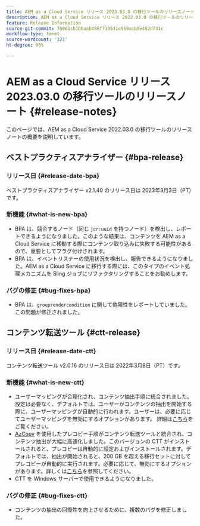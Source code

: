 ```yaml
---
title: AEM as a Cloud Service リリース 2023.03.0 の移行ツールのリリースノート
description: AEM as a Cloud Service リリース 2022.03.0 の移行ツールのリリースノート
feature: Release Information
source-git-commit: 70061cb1bbaab486f719541e919acb9e462d741c
workflow-type: tm+mt
source-wordcount: '321'
ht-degree: 96%

---
```


# AEM as a Cloud Service リリース 2023.03.0 の移行ツールのリリースノート {#release-notes}

このページでは、AEM as a Cloud Service 2022.03.0 の移行ツールのリリースノートの概要を説明しています。

## ベストプラクティスアナライザー {#bpa-release}

### リリース日 {#release-date-bpa}

ベストプラクティスアナライザー v2.1.40 のリリース日は 2023年3月3日（PT）です。

### 新機能 {#what-is-new-bpa}

* BPA は、競合するノード（同じ `jcr:uuid` を持つノード）を検出し、レポートできるようになりました。このような結果は、コンテンツを AEM as a Cloud Service に移動する際にコンテンツ取り込みに失敗する可能性があるので、重要としてフラグ付けされます。
* BPA は、イベントリスナーの使用状況を検出し、報告できるようになりました。AEM as a Cloud Service に移行する際には、このタイプのイベント処理メカニズムを Sling ジョブにリファクタリングすることをお勧めします。

### バグの修正 {#bug-fixes-bpa}

* BPA は、`grouprendercondition` に関して偽陽性をレポートしていました。この問題が修正されました。

## コンテンツ転送ツール {#ctt-release}

### リリース日 {#release-date-ctt}

コンテンツ転送ツール v2.0.16 のリリース日は 2022年3月8日（PT）です。

### 新機能 {#what-is-new-ctt}

* ユーザーマッピングが合理化され、コンテンツ抽出手順に統合されました。設定は必要なく、デフォルトでは、ユーザーがコンテンツの抽出を開始する際に、ユーザーマッピングが自動的に行われます。ユーザーは、必要に応じてユーザーマッピングを無効にするオプションがあります。 詳細は[こちら](https://experienceleague.adobe.com/docs/experience-manager-cloud-service/content/migration-journey/cloud-migration/content-transfer-tool/user-mapping-and-migration.html?lang=ja#user-mapping-detail)をご覧ください。
* [AzCopy](https://learn.microsoft.com/ja-jp/azure/storage/common/storage-use-azcopy-v10) を使用したプレコピー手順がコンテンツ転送ツールと統合され、コンテンツ抽出が大幅に高速化しました。このバージョンの CTT がインストールされると、プレコピーは自動的に設定およびインストールされます。デフォルトでは、抽出が開始されると、200 GB を超える移行セットに対してプレコピーが自動的に実行されます。必要に応じて、無効にするオプションがあります。詳しくは[こちら](https://experienceleague.adobe.com/docs/experience-manager-cloud-service/content/migration-journey/cloud-migration/content-transfer-tool/handling-large-content-repositories.html?lang=ja)を参照してください。
* CTT を Windows サーバーで使用できるようになりました。

### バグの修正 {#bug-fixes-ctt}

* コンテンツの抽出の回復性を向上させるために、複数のバグを修正しました。
